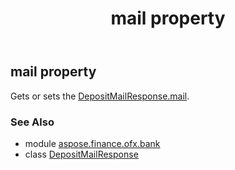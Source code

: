 ﻿---
title: mail property
second_title: Aspose.Finance for Python via .NET API References
description: 
type: docs
weight: 50
url: /python-net/aspose.finance.ofx.bank/depositmailresponse/mail/
is_root: false
---

## mail property


Gets or sets the [DepositMailResponse.mail](/finance/python-net/aspose.finance.ofx.bank/depositmailresponse#mail).

### See Also
* module [aspose.finance.ofx.bank](../../)
* class [DepositMailResponse](/finance/python-net/aspose.finance.ofx.bank/depositmailresponse)
